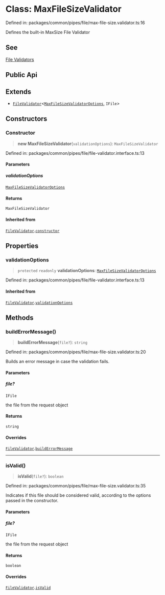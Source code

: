 # Class: MaxFileSizeValidator

Defined in: packages/common/pipes/file/max-file-size.validator.ts:16

Defines the built-in MaxSize File Validator

## See

[File Validators](https://docs.nestjs.com/techniques/file-upload#file-validation)

## Public Api

## Extends

- [`FileValidator`](FileValidator.md)\<[`MaxFileSizeValidatorOptions`](../type-aliases/MaxFileSizeValidatorOptions.md), `IFile`\>

## Constructors

### Constructor

> **new MaxFileSizeValidator**(`validationOptions`): `MaxFileSizeValidator`

Defined in: packages/common/pipes/file/file-validator.interface.ts:13

#### Parameters

##### validationOptions

[`MaxFileSizeValidatorOptions`](../type-aliases/MaxFileSizeValidatorOptions.md)

#### Returns

`MaxFileSizeValidator`

#### Inherited from

[`FileValidator`](FileValidator.md).[`constructor`](FileValidator.md#constructor)

## Properties

### validationOptions

> `protected` `readonly` **validationOptions**: [`MaxFileSizeValidatorOptions`](../type-aliases/MaxFileSizeValidatorOptions.md)

Defined in: packages/common/pipes/file/file-validator.interface.ts:13

#### Inherited from

[`FileValidator`](FileValidator.md).[`validationOptions`](FileValidator.md#validationoptions)

## Methods

### buildErrorMessage()

> **buildErrorMessage**(`file?`): `string`

Defined in: packages/common/pipes/file/max-file-size.validator.ts:20

Builds an error message in case the validation fails.

#### Parameters

##### file?

`IFile`

the file from the request object

#### Returns

`string`

#### Overrides

[`FileValidator`](FileValidator.md).[`buildErrorMessage`](FileValidator.md#builderrormessage)

***

### isValid()

> **isValid**(`file?`): `boolean`

Defined in: packages/common/pipes/file/max-file-size.validator.ts:35

Indicates if this file should be considered valid, according to the options passed in the constructor.

#### Parameters

##### file?

`IFile`

the file from the request object

#### Returns

`boolean`

#### Overrides

[`FileValidator`](FileValidator.md).[`isValid`](FileValidator.md#isvalid)

